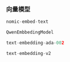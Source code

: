 ### 向量模型

```python
nomic-embed-text

QwenEmbbedingModel

text-embedding-ada-002

text-embedding-v2
```